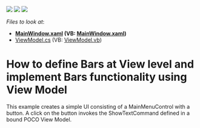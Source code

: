 <!-- default badges list -->
![](https://img.shields.io/endpoint?url=https://codecentral.devexpress.com/api/v1/VersionRange/128640303/22.2.2%2B)
[![](https://img.shields.io/badge/Open_in_DevExpress_Support_Center-FF7200?style=flat-square&logo=DevExpress&logoColor=white)](https://supportcenter.devexpress.com/ticket/details/T251231)
[![](https://img.shields.io/badge/📖_How_to_use_DevExpress_Examples-e9f6fc?style=flat-square)](https://docs.devexpress.com/GeneralInformation/403183)
<!-- default badges end -->
<!-- default file list -->
*Files to look at*:

* **[MainWindow.xaml](./CS/WpfApplication25/MainWindow.xaml) (VB: [MainWindow.xaml](./VB/WpfApplication25/MainWindow.xaml))**
* [ViewModel.cs](./CS/WpfApplication25/ViewModel.cs) (VB: [ViewModel.vb](./VB/WpfApplication25/ViewModel.vb))
<!-- default file list end -->
# How to define Bars at View level and implement Bars functionality using View Model


This example creates a simple UI consisting of a MainMenuControl with a button. A click on the button invokes the ShowTextCommand defined in a bound POCO View Model.

<br/>


